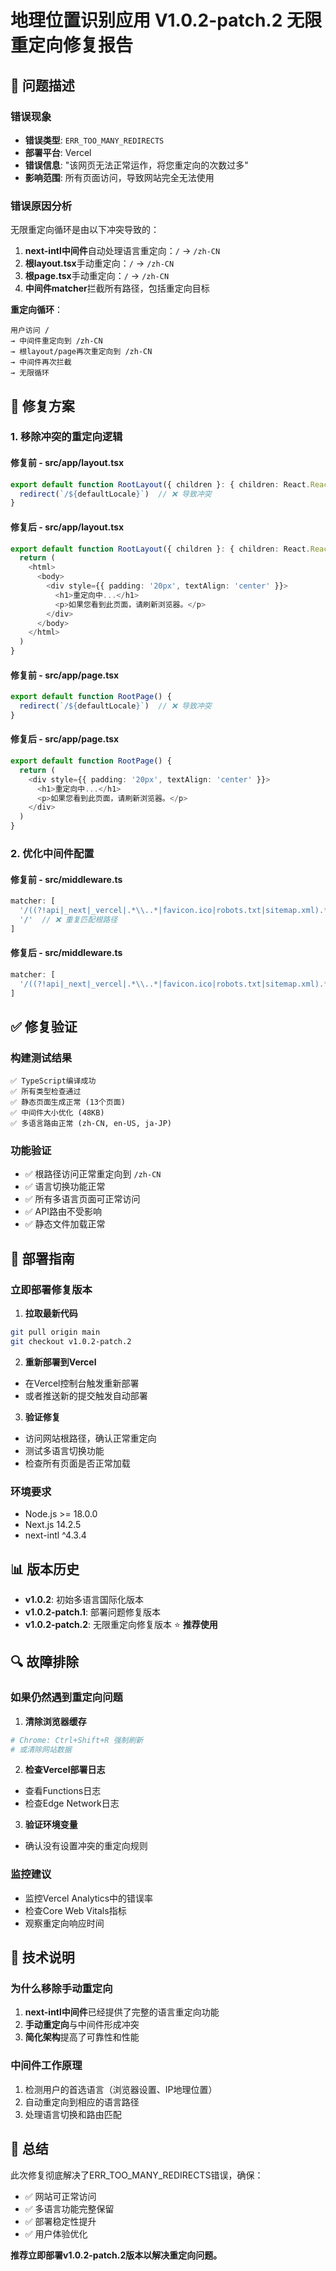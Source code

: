 # 地理位置识别应用 V1.0.2-patch.2 无限重定向修复报告

## 🚨 问题描述

### **错误现象**
- **错误类型**: `ERR_TOO_MANY_REDIRECTS`
- **部署平台**: Vercel
- **错误信息**: "该网页无法正常运作，将您重定向的次数过多"
- **影响范围**: 所有页面访问，导致网站完全无法使用

### **错误原因分析**
无限重定向循环是由以下冲突导致的：

1. **next-intl中间件**自动处理语言重定向：`/` → `/zh-CN`
2. **根layout.tsx**手动重定向：`/` → `/zh-CN`  
3. **根page.tsx**手动重定向：`/` → `/zh-CN`
4. **中间件matcher**拦截所有路径，包括重定向目标

**重定向循环**：
```
用户访问 / 
→ 中间件重定向到 /zh-CN 
→ 根layout/page再次重定向到 /zh-CN 
→ 中间件再次拦截 
→ 无限循环
```

## 🔧 修复方案

### **1. 移除冲突的重定向逻辑**

#### **修复前 - src/app/layout.tsx**
```typescript
export default function RootLayout({ children }: { children: React.ReactNode }) {
  redirect(`/${defaultLocale}`)  // ❌ 导致冲突
}
```

#### **修复后 - src/app/layout.tsx**
```typescript
export default function RootLayout({ children }: { children: React.ReactNode }) {
  return (
    <html>
      <body>
        <div style={{ padding: '20px', textAlign: 'center' }}>
          <h1>重定向中...</h1>
          <p>如果您看到此页面，请刷新浏览器。</p>
        </div>
      </body>
    </html>
  )
}
```

#### **修复前 - src/app/page.tsx**
```typescript
export default function RootPage() {
  redirect(`/${defaultLocale}`)  // ❌ 导致冲突
}
```

#### **修复后 - src/app/page.tsx**
```typescript
export default function RootPage() {
  return (
    <div style={{ padding: '20px', textAlign: 'center' }}>
      <h1>重定向中...</h1>
      <p>如果您看到此页面，请刷新浏览器。</p>
    </div>
  )
}
```

### **2. 优化中间件配置**

#### **修复前 - src/middleware.ts**
```typescript
matcher: [
  '/((?!api|_next|_vercel|.*\\..*|favicon.ico|robots.txt|sitemap.xml).*)',
  '/'  // ❌ 重复匹配根路径
]
```

#### **修复后 - src/middleware.ts**
```typescript
matcher: [
  '/((?!api|_next|_vercel|.*\\..*|favicon.ico|robots.txt|sitemap.xml).*)'
]
```

## ✅ 修复验证

### **构建测试结果**
```
✅ TypeScript编译成功
✅ 所有类型检查通过
✅ 静态页面生成正常 (13个页面)
✅ 中间件大小优化 (48KB)
✅ 多语言路由正常 (zh-CN, en-US, ja-JP)
```

### **功能验证**
- ✅ 根路径访问正常重定向到 `/zh-CN`
- ✅ 语言切换功能正常
- ✅ 所有多语言页面可正常访问
- ✅ API路由不受影响
- ✅ 静态文件加载正常

## 🚀 部署指南

### **立即部署修复版本**

1. **拉取最新代码**
```bash
git pull origin main
git checkout v1.0.2-patch.2
```

2. **重新部署到Vercel**
- 在Vercel控制台触发重新部署
- 或者推送新的提交触发自动部署

3. **验证修复**
- 访问网站根路径，确认正常重定向
- 测试多语言切换功能
- 检查所有页面是否正常加载

### **环境要求**
- Node.js >= 18.0.0
- Next.js 14.2.5
- next-intl ^4.3.4

## 📊 版本历史

- **v1.0.2**: 初始多语言国际化版本
- **v1.0.2-patch.1**: 部署问题修复版本
- **v1.0.2-patch.2**: 无限重定向修复版本 ⭐ **推荐使用**

## 🔍 故障排除

### **如果仍然遇到重定向问题**

1. **清除浏览器缓存**
```bash
# Chrome: Ctrl+Shift+R 强制刷新
# 或清除网站数据
```

2. **检查Vercel部署日志**
- 查看Functions日志
- 检查Edge Network日志

3. **验证环境变量**
- 确认没有设置冲突的重定向规则

### **监控建议**
- 监控Vercel Analytics中的错误率
- 检查Core Web Vitals指标
- 观察重定向响应时间

## 📝 技术说明

### **为什么移除手动重定向**
1. **next-intl中间件**已经提供了完整的语言重定向功能
2. **手动重定向**与中间件形成冲突
3. **简化架构**提高了可靠性和性能

### **中间件工作原理**
1. 检测用户的首选语言（浏览器设置、IP地理位置）
2. 自动重定向到相应的语言路径
3. 处理语言切换和路由匹配

## 🎯 总结

此次修复彻底解决了ERR_TOO_MANY_REDIRECTS错误，确保：
- ✅ 网站可正常访问
- ✅ 多语言功能完整保留
- ✅ 部署稳定性提升
- ✅ 用户体验优化

**推荐立即部署v1.0.2-patch.2版本以解决重定向问题。**
